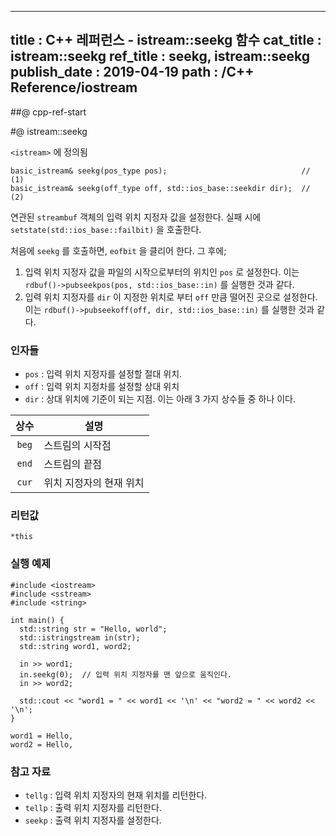 ----------------
title : C++ 레퍼런스 - istream::seekg 함수
cat_title : istream::seekg
ref_title : seekg, istream::seekg
publish_date : 2019-04-19
path : /C++ Reference/iostream
--------------

##@ cpp-ref-start

#@ istream::seekg

`<istream>` 에 정의됨

```cpp-formatted
basic_istream& seekg(pos_type pos);                              // (1)
basic_istream& seekg(off_type off, std::ios_base::seekdir dir);  // (2)
```

연관된 `streambuf` 객체의 입력 위치 지정자 값을 설정한다. 실패 시에 `setstate(std::ios_base::failbit)` 을 호출한다.

처음에 `seekg` 를 호출하면, `eofbit` 을 클리어 한다. 그 후에;

1. 입력 위치 지정자 값을 파일의 시작으로부터의 위치인 `pos` 로 설정한다. 이는 `rdbuf()->pubseekpos(pos, std::ios_base::in)` 를 실행한 것과 같다.
2. 입력 위치 지정자를 `dir` 이 지정한 위치로 부터 `off` 만큼 떨어진 곳으로 설정한다. 이는 `rdbuf()->pubseekoff(off, dir, std::ios_base::in)` 를 실행한 것과 같다.

### 인자들

* `pos`	: 입력 위치 지정자를 설정할 절대 위치.
* `off`	: 입력 위치 지정차를 설정할 상대 위치
* `dir`	: 상대 위치에 기준이 되는 지점. 이는 아래 3 가지 상수들 중 하나 이다.

|상수|설명|
|:------:|-----------|
|`beg`|스트림의 시작점|
|`end`|스트림의 끝점|
|`cur`|위치 지정자의 현재 위치|

### 리턴값

`*this`

### 실행 예제

```cpp-formatted
#include <iostream>
#include <sstream>
#include <string>

int main() {
  std::string str = "Hello, world";
  std::istringstream in(str);
  std::string word1, word2;

  in >> word1;
  in.seekg(0);  // 입력 위치 지정자를 맨 앞으로 움직인다.
  in >> word2;

  std::cout << "word1 = " << word1 << '\n' << "word2 = " << word2 << '\n';
}
```

```exec
word1 = Hello,
word2 = Hello,
```

### 참고 자료

* `tellg` : 입력 위치 지정자의 현재 위치를 리턴한다.
* `tellp` : 출력 위치 지정자를 리턴한다.
* `seekp` : 출력 위치 지정자를 설정한다.